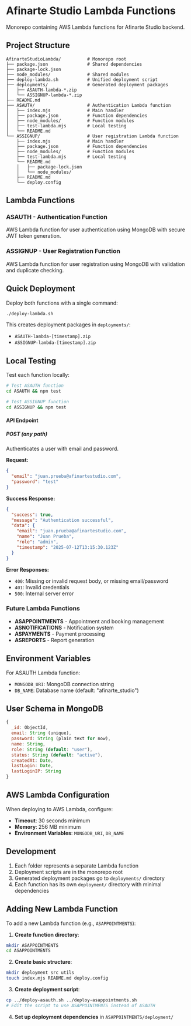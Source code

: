 # Afinarte Studio Lambda Functions

Monorepo containing AWS Lambda functions for Afinarte Studio backend.

## Project Structure

```
AfinarteStudioLambda/          # Monorepo root
├── package.json               # Shared dependencies  
├── package-lock.json          
├── node_modules/              # Shared modules
├── deploy-lambda.sh           # Unified deployment script
├── deployments/               # Generated deployment packages
│   ├── ASAUTH-lambda-*.zip
│   └── ASSIGNUP-lambda-*.zip
├── README.md
├── ASAUTH/                    # Authentication Lambda function
│   ├── index.mjs              # Main handler
│   ├── package.json           # Function dependencies
│   ├── node_modules/          # Function modules
│   ├── test-lambda.mjs        # Local testing
│   └── README.md
└── ASSIGNUP/                  # User registration Lambda function
    ├── index.mjs              # Main handler
    ├── package.json           # Function dependencies
    ├── node_modules/          # Function modules
    ├── test-lambda.mjs        # Local testing
    └── README.md
    │   ├── package-lock.json
    │   └── node_modules/
    ├── README.md
    └── deploy.config
```

## Lambda Functions

### ASAUTH - Authentication Function

AWS Lambda function for user authentication using MongoDB with secure JWT token generation.

### ASSIGNUP - User Registration Function  

AWS Lambda function for user registration using MongoDB with validation and duplicate checking.

## Quick Deployment

Deploy both functions with a single command:

```bash
./deploy-lambda.sh
```

This creates deployment packages in `deployments/`:
- `ASAUTH-lambda-[timestamp].zip`
- `ASSIGNUP-lambda-[timestamp].zip`

## Local Testing

Test each function locally:

```bash
# Test ASAUTH function
cd ASAUTH && npm test

# Test ASSIGNUP function  
cd ASSIGNUP && npm test
```

#### API Endpoint

##### POST (any path)
Authenticates a user with email and password.

**Request:**
```json
{
  "email": "juan.prueba@afinartestudio.com",
  "password": "test"
}
```

**Success Response:**
```json
{
  "success": true,
  "message": "Authentication successful",
  "data": {
    "email": "juan.prueba@afinartestudio.com",
    "name": "Juan Prueba",
    "role": "admin",
    "timestamp": "2025-07-12T13:15:30.123Z"
  }
}
```

**Error Responses:**
- `400`: Missing or invalid request body, or missing email/password
- `401`: Invalid credentials
- `500`: Internal server error

### Future Lambda Functions

- **ASAPPOINTMENTS** - Appointment and booking management
- **ASNOTIFICATIONS** - Notification system
- **ASPAYMENTS** - Payment processing
- **ASREPORTS** - Report generation

## Environment Variables

For ASAUTH Lambda function:
- `MONGODB_URI`: MongoDB connection string
- `DB_NAME`: Database name (default: "afinarte_studio")

## User Schema in MongoDB

```javascript
{
  _id: ObjectId,
  email: String (unique),
  password: String (plain text for now),
  name: String,
  role: String (default: "user"),
  status: String (default: "active"),
  createdAt: Date,
  lastLogin: Date,
  lastLoginIP: String
}
```

## AWS Lambda Configuration

When deploying to AWS Lambda, configure:
- **Timeout**: 30 seconds minimum
- **Memory**: 256 MB minimum
- **Environment Variables**: `MONGODB_URI`, `DB_NAME`

## Development

1. Each folder represents a separate Lambda function
2. Deployment scripts are in the monorepo root
3. Generated deployment packages go to `deployments/` directory
4. Each function has its own `deployment/` directory with minimal dependencies

## Adding New Lambda Function

To add a new Lambda function (e.g., `ASAPPOINTMENTS`):

1. **Create function directory**:
```bash
mkdir ASAPPOINTMENTS
cd ASAPPOINTMENTS
```

2. **Create basic structure**:
```bash
mkdir deployment src utils
touch index.mjs README.md deploy.config
```

3. **Create deployment script**:
```bash
cp ../deploy-asauth.sh ../deploy-asappointments.sh
# Edit the script to use ASAPPOINTMENTS instead of ASAUTH
```

4. **Set up deployment dependencies** in `ASAPPOINTMENTS/deployment/`

